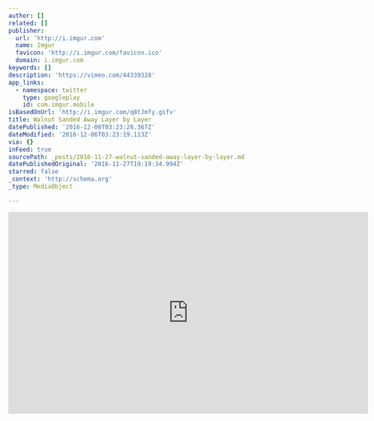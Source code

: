 ```yaml
---
author: []
related: []
publisher:
  url: 'http://i.imgur.com'
  name: Imgur
  favicon: 'http://i.imgur.com/favicon.ico'
  domain: i.imgur.com
keywords: []
description: 'https://vimeo.com/44339328'
app_links:
  - namespace: twitter
    type: googleplay
    id: com.imgur.mobile
isBasedOnUrl: 'http://i.imgur.com/q8tJmfy.gifv'
title: Walnut Sanded Away Layer by Layer
datePublished: '2016-12-06T03:23:28.367Z'
dateModified: '2016-12-06T03:23:19.113Z'
via: {}
inFeed: true
sourcePath: _posts/2016-11-27-walnut-sanded-away-layer-by-layer.md
datePublishedOriginal: '2016-11-27T19:19:34.994Z'
starred: false
_context: 'http://schema.org'
_type: MediaObject

---
```

<iframe src="http://cdn.embedly.com/widgets/media.html?src=https%3A%2F%2Fi.imgur.com%2Fq8tJmfy.mp4&amp;src_secure=1&amp;url=http%3A%2F%2Fi.imgur.com%2Fq8tJmfy.gifv&amp;image=https%3A%2F%2Fi.imgur.com%2Fq8tJmfyh.jpg&amp;key=b7d04c9b404c499eba89ee7072e1c4f7&amp;type=video%2Fmp4&amp;schema=imgur" width="720" height="404" scrolling="no" frameborder="0" allowfullscreen="" style=""></iframe>